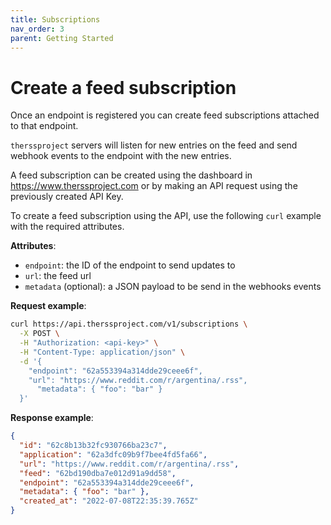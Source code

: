 ```yaml
---
title: Subscriptions
nav_order: 3
parent: Getting Started
---
```


# Create a feed subscription

Once an endpoint is registered you can create feed subscriptions attached to that endpoint.

`therssproject` servers will listen for new entries on the feed and send webhook events to the endpoint with the new entries.

A feed subscription can be created using the dashboard in https://www.therssproject.com or by making an API request using the previously created API Key.

To create a feed subscription using the API, use the following `curl` example with the required attributes.

**Attributes**:

- `endpoint`: the ID of the endpoint to send updates to
- `url`: the feed url
- `metadata` (optional): a JSON payload to be send in the webhooks events

**Request example**:

```bash
curl https://api.therssproject.com/v1/subscriptions \
  -X POST \
  -H "Authorization: <api-key>" \
  -H "Content-Type: application/json" \
  -d '{
    "endpoint": "62a553394a314dde29ceee6f",
    "url": "https://www.reddit.com/r/argentina/.rss",
	  "metadata": { "foo": "bar" }
  }'
```

**Response example**:

```json
{
  "id": "62c8b13b32fc930766ba23c7",
  "application": "62a3dfc09b9f7bee4fd5fa66",
  "url": "https://www.reddit.com/r/argentina/.rss",
  "feed": "62bd190dba7e012d91a9dd58",
  "endpoint": "62a553394a314dde29ceee6f",
  "metadata": { "foo": "bar" },
  "created_at": "2022-07-08T22:35:39.765Z"
}
```
